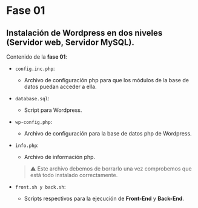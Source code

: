 # Fase 01 
## Instalación de Wordpress en dos niveles (Servidor web, Servidor MySQL).
Contenido de la **fase 01**:

- ```config.inc.php```:
	- Archivo de configuración php para que los módulos de la base de datos puedan acceder a ella.

- ```database.sql```:
	- Script para Wordpress.

- ```wp-config.php```:
	- Archivo de configuración para la base de datos php de Wordpress.

- ```info.php```:
	- Archivo de información php.
    > :warning: Este archivo debemos de borrarlo una vez comprobemos que está todo instalado correctamente. 

- ```front.sh y back.sh```:
    - Scripts respectivos para la ejecución de **Front-End** y **Back-End**.

 
